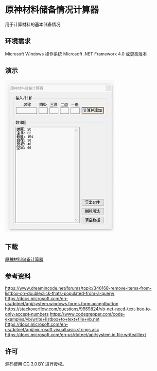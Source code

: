 ﻿# 原神材料储备情况计算器
用于计算材料的基本储备情况

## 环境需求
Microsoft Windows 操作系统
Microsoft .NET Framework 4.0 或更高版本

## 演示
![Screenshot](https://github.com/chenshaoju/GenshinImpactCraftingReservesCalculator/blob/master/DEMO.gif?raw=true)

## 下载
[原神材料储备计算器](https://github.com/chenshaoju/GenshinImpactCraftingReservesCalculator/releases)

## 参考资料
https://www.dreamincode.net/forums/topic/340168-remove-items-from-listbox-on-doubleclick-thats-populated-from-a-query/
https://docs.microsoft.com/en-us/dotnet/api/system.windows.forms.form.acceptbutton
https://stackoverflow.com/questions/9969824/vb-net-need-text-box-to-only-accept-numbers
https://www.codegrepper.com/code-examples/vb/write+listbox+to+text+file+vb.net
https://docs.microsoft.com/en-us/dotnet/api/microsoft.visualbasic.strings.asc
https://docs.microsoft.com/en-us/dotnet/api/system.io.file.writealltext

## 许可
源码使用 [CC 3.0 BY](http://creativecommons.org/licenses/by/3.0/) 进行授权。
